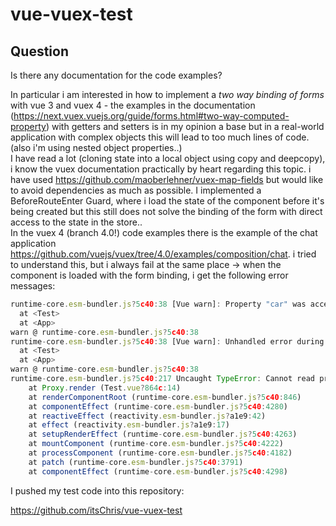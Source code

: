 # vue-vuex-test

## Question 

Is there any documentation for the code examples?  

In particular i am interested in how to implement a _two way binding of forms_ with vue 3 and vuex 4 - the examples in the documentation (https://next.vuex.vuejs.org/guide/forms.html#two-way-computed-property) with getters and setters is in my opinion a base but in a real-world application with complex objects this will lead to too much lines of code. (also i'm using nested object properties..)  
I have read a lot (cloning state into a local object using copy and deepcopy), i know the vuex documentation practically by heart regarding this topic. i have used https://github.com/maoberlehner/vuex-map-fields but would like to avoid dependencies as much as possible. I implemented a BeforeRouteEnter Guard, where i load the state of the component before it's being created but this still does not solve the binding of the form with direct access to the state in the store..  
In the vuex 4 (branch 4.0!) code examples there is the example of the chat application https://github.com/vuejs/vuex/tree/4.0/examples/composition/chat. i tried to understand this, but i always fail at the same place -> when the component is loaded with the form binding, i get the following error messages: 

```javascript
runtime-core.esm-bundler.js?5c40:38 [Vue warn]: Property "car" was accessed during render but is not defined on instance. 
  at <Test> 
  at <App>
warn @ runtime-core.esm-bundler.js?5c40:38
runtime-core.esm-bundler.js?5c40:38 [Vue warn]: Unhandled error during execution of render function 
  at <Test> 
  at <App>
warn @ runtime-core.esm-bundler.js?5c40:38
runtime-core.esm-bundler.js?5c40:217 Uncaught TypeError: Cannot read property 'id' of undefined
    at Proxy.render (Test.vue?864c:14)
    at renderComponentRoot (runtime-core.esm-bundler.js?5c40:846)
    at componentEffect (runtime-core.esm-bundler.js?5c40:4280)
    at reactiveEffect (reactivity.esm-bundler.js?a1e9:42)
    at effect (reactivity.esm-bundler.js?a1e9:17)
    at setupRenderEffect (runtime-core.esm-bundler.js?5c40:4263)
    at mountComponent (runtime-core.esm-bundler.js?5c40:4222)
    at processComponent (runtime-core.esm-bundler.js?5c40:4182)
    at patch (runtime-core.esm-bundler.js?5c40:3791)
    at componentEffect (runtime-core.esm-bundler.js?5c40:4298)

````
I pushed my test code into this repository: 

https://github.com/itsChris/vue-vuex-test


